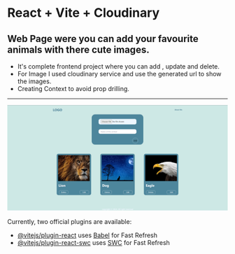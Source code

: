 # React + Vite + Cloudinary

## Web Page were you can add your favourite animals with there cute images.

- It's complete frontend project where you can add , update and delete.
- For Image I used cloudinary service and use the generated url to show the images.
- Creating Context to avoid prop drilling.

---

![web Page](src/assets/webPageLook.png)

Currently, two official plugins are available:

- [@vitejs/plugin-react](https://github.com/vitejs/vite-plugin-react/blob/main/packages/plugin-react/README.md) uses [Babel](https://babeljs.io/) for Fast Refresh
- [@vitejs/plugin-react-swc](https://github.com/vitejs/vite-plugin-react-swc) uses [SWC](https://swc.rs/) for Fast Refresh
